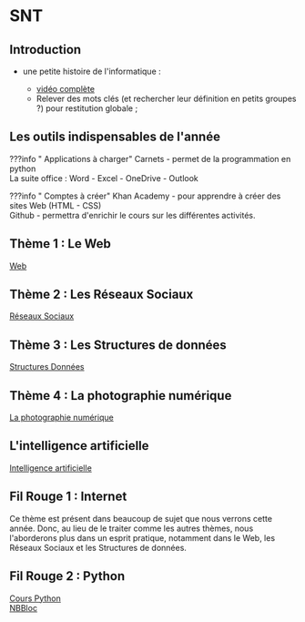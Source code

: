 # SNT 

## Introduction

- une petite histoire de l'informatique :

    - [vidéo complète](https://youtu.be/16udHcMYRFA)
    - Relever des mots clés (et rechercher leur définition en petits groupes ?) pour restitution globale ;

## Les outils indispensables de l'année

???info " Applications à charger" 
    Carnets - permet de la programmation en python <br>
    La suite office : Word - Excel - OneDrive - Outlook <br>

???info " Comptes à créer" 
    Khan Academy - pour apprendre à créer des sites Web (HTML - CSS)<br>
    Github - permettra d'enrichir le cours sur les différentes activités. 
     
    

## Thème 1 : Le Web 
[Web](./Web.md)


## Thème 2 : Les Réseaux Sociaux
[Réseaux Sociaux](./RS.md)

## Thème 3 : Les Structures de données
[Structures Données](./SD.md)

## Thème 4 : La photographie numérique
[La photographie numérique](./PN.md)

## L'intelligence artificielle
[Intelligence artificielle](./IA.md)


## Fil Rouge 1 : Internet
Ce thème est présent dans beaucoup de sujet que nous verrons cette année. Donc, au lieu de le traiter comme les autres thèmes, nous l'aborderons plus dans un esprit pratique, notamment dans le Web, les Réseaux Sociaux et les Structures de données. 


## Fil Rouge 2 : Python
[Cours Python](./Python.md/)  
[NBBloc](https://dnunez-gua.github.io/NBloc/)

